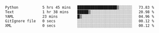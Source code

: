 <!--START_SECTION:waka-->

```txt
Python           5 hrs 45 mins   ██████████████████▒░░░░░░   73.83 %
Text             1 hr 38 mins    █████▒░░░░░░░░░░░░░░░░░░░   20.98 %
YAML             23 mins         █▒░░░░░░░░░░░░░░░░░░░░░░░   04.96 %
GitIgnore file   0 secs          ░░░░░░░░░░░░░░░░░░░░░░░░░   00.12 %
XML              0 secs          ░░░░░░░░░░░░░░░░░░░░░░░░░   00.12 %
```

<!--END_SECTION:waka-->
